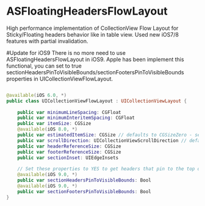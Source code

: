 # ASFloatingHeadersFlowLayout

High performance implementation of CollectionView Flow Layout for Sticky/Floating headers behavior like in table view.
Used new iOS7/8 features with partial invalidation.

#Update for iOS9
 There is no more need to use ASFloatingHeadersFlowLayout in iOS9. Apple has been implement this functional, you can set to true
 sectionHeadersPinToVisibleBounds/sectionFootersPinToVisibleBounds properties in UICollectionViewFlowLayout.

```swift

@available(iOS 6.0, *)
public class UICollectionViewFlowLayout : UICollectionViewLayout {
    
    public var minimumLineSpacing: CGFloat
    public var minimumInteritemSpacing: CGFloat
    public var itemSize: CGSize
    @available(iOS 8.0, *)
    public var estimatedItemSize: CGSize // defaults to CGSizeZero - setting a non-zero size enables cells that self-size via -preferredLayoutAttributesFittingAttributes:
    public var scrollDirection: UICollectionViewScrollDirection // default is UICollectionViewScrollDirectionVertical
    public var headerReferenceSize: CGSize
    public var footerReferenceSize: CGSize
    public var sectionInset: UIEdgeInsets
    
    // Set these properties to YES to get headers that pin to the top of the screen and footers that pin to the bottom while scrolling (similar to UITableView).
    @available(iOS 9.0, *)
    public var sectionHeadersPinToVisibleBounds: Bool
    @available(iOS 9.0, *)
    public var sectionFootersPinToVisibleBounds: Bool
}
